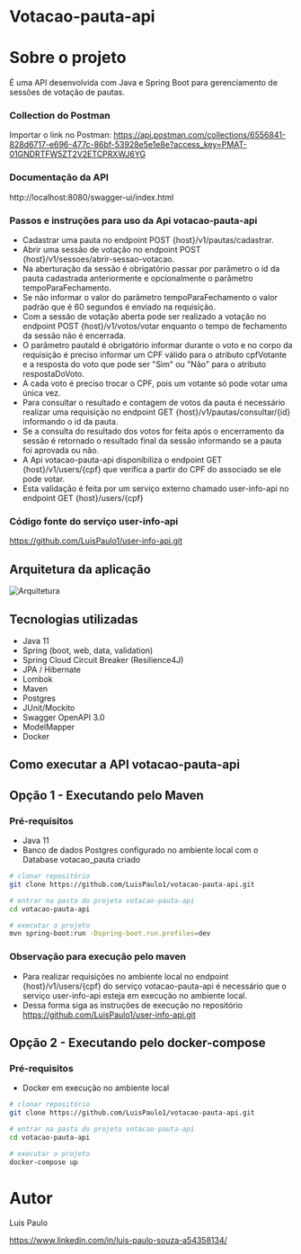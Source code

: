 # Votacao-pauta-api

# Sobre o projeto

É uma API desenvolvida com Java e Spring Boot para gerenciamento de sessões de votação de pautas.
 
### Collection do Postman
Importar o link no Postman: https://api.postman.com/collections/6556841-828d6717-e696-477c-86bf-53928e5e1e8e?access_key=PMAT-01GNDRTFW5ZT2V2ETCPRXWJ6YG

### Documentação da API
http://localhost:8080/swagger-ui/index.html

### Passos e instruções para uso da Api votacao-pauta-api
- Cadastrar uma pauta no endpoint POST {host}/v1/pautas/cadastrar.
- Abrir uma sessão de votação no endpoint POST {host}/v1/sessoes/abrir-sessao-votacao.
- Na aberturação da sessão é obrigatório passar por parâmetro o id da pauta cadastrada anteriormente e opcionalmente o parâmetro tempoParaFechamento.
- Se não informar o valor do parâmetro tempoParaFechamento o valor padrão que é 60 segundos é enviado na requisição.
- Com a sessão de votação aberta pode ser realizado a votação no endpoint POST {host}/v1/votos/votar enquanto o tempo de fechamento da sessão não é encerrada.
- O parâmetro pautaId é obrigatório informar durante o voto e no corpo da requisição é preciso informar um CPF válido para o atributo cpfVotante e a resposta do voto que pode ser "Sim" ou "Não" para o atributo respostaDoVoto.
- A cada voto é preciso trocar o CPF, pois um votante só pode votar uma única vez.
- Para consultar o resultado e contagem de votos da pauta é necessário realizar uma requisição no endpoint GET {host}/v1/pautas/consultar/{id} informando o id da pauta.
- Se a consulta do resultado dos votos for feita após o encerramento da sessão é retornado o resultado final da sessão informando se a pauta foi aprovada ou não.
- A Api votacao-pauta-api disponibiliza o endpoint GET {host}/v1/users/{cpf} que verifica a partir do CPF do associado se ele pode votar.
- Esta validação é feita por um serviço externo chamado user-info-api no endpoint GET {host}/users/{cpf}

### Código fonte do serviço user-info-api
https://github.com/LuisPaulo1/user-info-api.git

## Arquitetura da aplicação
![Arquitetura](https://github.com/LuisPaulo1/assets/blob/master/votacao-pauta-api/arquitetura.png)

## Tecnologias utilizadas
- Java 11
- Spring (boot, web, data, validation)
- Spring Cloud Circuit Breaker (Resilience4J)
- JPA / Hibernate
- Lombok
- Maven
- Postgres
- JUnit/Mockito
- Swagger OpenAPI 3.0
- ModelMapper
- Docker

## Como executar a API votacao-pauta-api

## Opção 1 - Executando pelo Maven

### Pré-requisitos
- Java 11
- Banco de dados Postgres configurado no ambiente local com o Database votacao_pauta criado

```bash
# clonar repositório
git clone https://github.com/LuisPaulo1/votacao-pauta-api.git

# entrar na pasta do projeto votacao-pauta-api
cd votacao-pauta-api

# executar o projeto
mvn spring-boot:run -Dspring-boot.run.profiles=dev
```

### Observação para execução pelo maven
- Para realizar requisições no ambiente local no endpoint {host}/v1/users/{cpf} do serviço votacao-pauta-api é necessário que o serviço user-info-api esteja em execução no ambiente local.
- Dessa forma siga as instruções de execução no repositório https://github.com/LuisPaulo1/user-info-api.git

## Opção 2 - Executando pelo docker-compose

### Pré-requisitos
- Docker em execução no ambiente local

```bash
# clonar repositório
git clone https://github.com/LuisPaulo1/votacao-pauta-api.git

# entrar na pasta do projeto votacao-pauta-api
cd votacao-pauta-api

# executar o projeto
docker-compose up
```

# Autor

Luis Paulo

https://www.linkedin.com/in/luis-paulo-souza-a54358134/